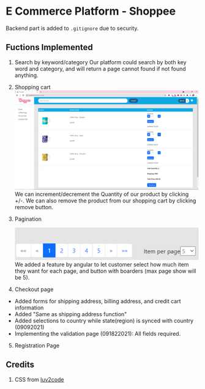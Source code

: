 # E Commerce Platform - Shoppee

Backend part is added to `.gitignore` due to security.

## Fuctions Implemented

1. Search by keyword/category
   Our platform could search by both key word and category, and will return a page cannot found if not found anything.
2. Shopping cart
   ![Checkout Page](/project_showcase/ShoppingCart.PNG)
   We can increment/decrement the Quantity of our product by clicking +/-.
   We can also remove the product from our shopping cart by clicking remove button.
3. Pagination    
   
   ![Pagination](/project_showcase/Pagination.PNG)
   We added a feature by angular to let customer select how much item they want for each page, and button with boarders (max page show will be 5).
4. Checkout page

- Added forms for shipping address, billing address, and credit cart information
- Added "Same as shipping address function"
- Added selections to country while state(region) is synced with country (09092021)
- Implementing the validation page (091822021): All fields required.
<!-- TODO -->

5. Registration Page
<!-- TODO -->

<!-- ## Platform Structure
### Backend
- Java
- Spring Boot
- Hibernate
### Frontend
- Angular
- TypeScript
- HTML/CSS -->


## Credits
1. CSS from [luv2code](http://www.luv2code.com/)
